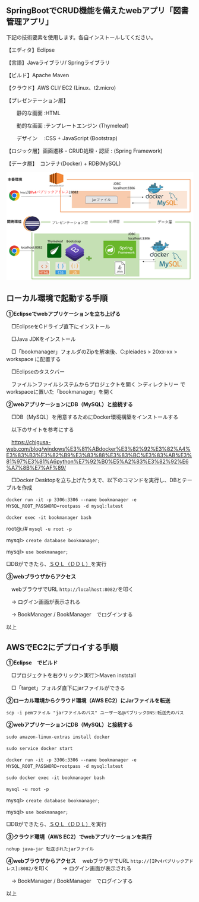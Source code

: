 ## SpringBootでCRUD機能を備えたwebアプリ「図書管理アプリ」

下記の技術要素を使用します。各自インストールしてください。

【エディタ】Eclipse 

【言語】Javaライブラリ/ Springライブラリ

【ビルド】Apache Maven

【クラウド】AWS CLI/ EC2 (Linux、t2.micro)

【プレゼンテーション層】

　　静的な画面 :HTML

　　動的な画面 :テンプレートエンジン (Thymeleaf)

　　デザイン 　:CSS + JavaScript (Bootstrap)

【ロジック層】画面遷移・CRUD処理・認証 : (Spring Framework)

【データ層】　コンテナ(Docker) + RDB(MySQL)

![構成図](./図書管理アプリ構成図.jpg)

## ローカル環境で起動する手順

**①Eclipseでwebアプリケーションを立ち上げる**

　□EclipseをCドライブ直下にインストール

　□Java JDKをインストール

　□「bookmanager」フォルダのZipを解凍後、C:pleiades > 20xx-xx > workspace に配置する

　□Eclipseのタスクバー

　ファイル＞ファイルシステムからプロジェクトを開く ＞ディレクトリー でworkspaceに置いた「bookmanager」を開く

**②webアプリケーションにDB（MySQL）と接続する**

　□DB（MySQL）を用意するためにDocker環境構築をインストールする

　以下のサイトを参考にする

　https://chigusa-web.com/blog/windows%E3%81%ABdocker%E3%82%92%E3%82%A4%E3%83%B3%E3%82%B9%E3%83%88%E3%83%BC%E3%83%AB%E3%81%97%E3%81%A6python%E7%92%B0%E5%A2%83%E3%82%92%E6%A7%8B%E7%AF%89/

　□Docker Desktopを立ち上げたうえで、以下のコマンドを実行し、DBとテーブルを作成

`docker run -it -p 3306:3306 --name bookmanager -e MYSQL_ROOT_PASSWORD=rootpass -d mysql:latest`

`docker exec -it bookmanager bash`

root@:/# `mysql -u root -p`

mysql> `create database bookmanager;`

mysql> `use bookmanager;`

□DBができたら、[ＳＱＬ（ＤＤＬ）](https://github.com/HagaInsector/bookmanager/blob/main/SQL)を実行

**③webブラウザからアクセス**
 
　webブラウザでURL `http://localhost:8082/`を叩く

　→ ログイン画面が表示される

　→ BookManager / BookManager　でログインする


以上

## AWSでEC2にデプロイする手順

**①Eclipse　でビルド**

　□プロジェクトを右クリック＞実行＞Maven inststall

　□「target」フォルダ直下にjarファイルができる

**②ローカル環境からクラウド環境（AWS EC2）にJarファイルを転送**

`scp -i pemファイル "jarファイルのパス" ユーザー名@パブリックDNS:転送先のパス`

**②webアプリケーションにDB（MySQL）と接続する**

`sudo amazon-linux-extras install docker`

`sudo service docker start`

`docker run -it -p 3306:3306 --name bookmanager -e MYSQL_ROOT_PASSWORD=rootpass -d mysql:latest`

`sudo docker exec -it bookmanager bash`

`mysql -u root -p`

mysql> `create database bookmanager;`

mysql> `use bookmanager;`

□DBができたら、[ＳＱＬ（ＤＤＬ）](https://github.com/HagaInsector/bookmanager/blob/main/SQL)を実行

**③クラウド環境（AWS EC2）でwebアプリケーションを実行**

 `nohup java-jar 転送されたjarファイル`

**④webブラウザからアクセス**
　webブラウザでURL `http://[IPv4パブリックアドレス]:8082/`を叩く
　
　→ ログイン画面が表示される

　→ BookManager / BookManager　でログインする

以上　




　
